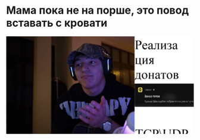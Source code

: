 # Мама пока не на порше, это повод вставать с кровати
![](https://github.com/f0lp1x/TCP-UDP-Aukcion/blob/master/photo_5375523416783839440_y.jpg)

